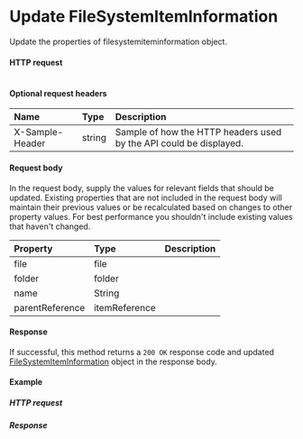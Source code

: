 # Update FileSystemItemInformation

Update the properties of filesystemiteminformation object.
#### HTTP request
```http

```

#### Optional request headers
| Name       | Type | Description|
|:-----------|:------|:----------|
| X-Sample-Header  | string  | Sample of how the HTTP headers used by the API could be displayed.|

#### Request body
In the request body, supply the values for relevant fields that should be updated. Existing properties that are not included in the request body will maintain their previous values or be recalculated based on changes to other property values. For best performance you shouldn't include existing values that haven't changed.

| Property	   | Type	|Description|
|:---------------|:--------|:----------|
|file|file||
|folder|folder||
|name|String||
|parentReference|itemReference||

#### Response
If successful, this method returns a `200 OK` response code and updated [FileSystemItemInformation](../resources/filesystemiteminformation.md) object in the response body.
#### Example
##### HTTP request
##### Response
